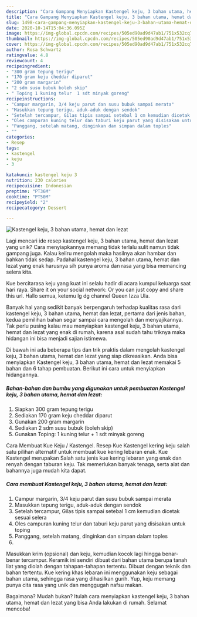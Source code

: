 ```yaml
---
description: "Cara Gampang Menyiapkan Kastengel keju, 3 bahan utama, hemat dan lezat yang Bikin Ngiler"
title: "Cara Gampang Menyiapkan Kastengel keju, 3 bahan utama, hemat dan lezat yang Bikin Ngiler"
slug: 1498-cara-gampang-menyiapkan-kastengel-keju-3-bahan-utama-hemat-dan-lezat-yang-bikin-ngiler
date: 2020-10-14T15:04:36.095Z
image: https://img-global.cpcdn.com/recipes/505ed90ad9d47ab1/751x532cq70/kastengel-keju-3-bahan-utama-hemat-dan-lezat-foto-resep-utama.jpg
thumbnail: https://img-global.cpcdn.com/recipes/505ed90ad9d47ab1/751x532cq70/kastengel-keju-3-bahan-utama-hemat-dan-lezat-foto-resep-utama.jpg
cover: https://img-global.cpcdn.com/recipes/505ed90ad9d47ab1/751x532cq70/kastengel-keju-3-bahan-utama-hemat-dan-lezat-foto-resep-utama.jpg
author: Rosa Schwartz
ratingvalue: 4.8
reviewcount: 4
recipeingredient:
- "300 gram tepung terigu"
- "170 gram keju cheddar diparut"
- "200 gram margarin"
- "2 sdm susu bubuk boleh skip"
- " Toping 1 kuning telur  1 sdt minyak goreng"
recipeinstructions:
- "Campur margarin, 3/4 keju parut dan susu bubuk sampai merata"
- "Masukkan tepung terigu, aduk-aduk dengan sendok"
- "Setelah tercampur, Gilas tipis sampai setebal 1 cm kemudian dicetak sesuai selera"
- "Oles campuran kuning telur dan taburi keju parut yang disisakan untuk toping"
- "Panggang, setelah matang, dinginkan dan simpan dalam toples"
- ""
categories:
- Resep
tags:
- kastengel
- keju
- 3

katakunci: kastengel keju 3 
nutrition: 230 calories
recipecuisine: Indonesian
preptime: "PT36M"
cooktime: "PT50M"
recipeyield: "2"
recipecategory: Dessert

---
```



![Kastengel keju, 3 bahan utama, hemat dan lezat](https://img-global.cpcdn.com/recipes/505ed90ad9d47ab1/751x532cq70/kastengel-keju-3-bahan-utama-hemat-dan-lezat-foto-resep-utama.jpg)

Lagi mencari ide resep kastengel keju, 3 bahan utama, hemat dan lezat yang unik? Cara menyiapkannya memang tidak terlalu sulit namun tidak gampang juga. Kalau keliru mengolah maka hasilnya akan hambar dan bahkan tidak sedap. Padahal kastengel keju, 3 bahan utama, hemat dan lezat yang enak harusnya sih punya aroma dan rasa yang bisa memancing selera kita.

Kue bercitarasa keju yang kuat ini selalu hadir di acara kumpul keluarga saat hari raya. Share it on your social network: Or you can just copy and share this url. Hallo semua, ketemu lg dg channel Queen Izza Ula.

Banyak hal yang sedikit banyak berpengaruh terhadap kualitas rasa dari kastengel keju, 3 bahan utama, hemat dan lezat, pertama dari jenis bahan, kedua pemilihan bahan segar sampai cara mengolah dan menyajikannya. Tak perlu pusing kalau mau menyiapkan kastengel keju, 3 bahan utama, hemat dan lezat yang enak di rumah, karena asal sudah tahu triknya maka hidangan ini bisa menjadi sajian istimewa.


Di bawah ini ada beberapa tips dan trik praktis dalam mengolah kastengel keju, 3 bahan utama, hemat dan lezat yang siap dikreasikan. Anda bisa menyiapkan Kastengel keju, 3 bahan utama, hemat dan lezat memakai 5 bahan dan 6 tahap pembuatan. Berikut ini cara untuk menyiapkan hidangannya.

<!--inarticleads1-->

##### Bahan-bahan dan bumbu yang digunakan untuk pembuatan Kastengel keju, 3 bahan utama, hemat dan lezat:

1. Siapkan 300 gram tepung terigu
1. Sediakan 170 gram keju cheddar diparut
1. Gunakan 200 gram margarin
1. Sediakan 2 sdm susu bubuk (boleh skip)
1. Gunakan  Toping: 1 kuning telur + 1 sdt minyak goreng


Cara Membuat Kue Keju / Kastengel. Resep Kue Kastengel kering keju salah satu pilihan alternatif untuk membuat kue kering lebaran enak. Kue Kastengel merupakan Salah satu jenis kue kering lebaran yang enak dan renyah dengan taburan keju. Tak memerlukan banyak tenaga, serta alat dan bahannya juga mudah kita dapat. 

<!--inarticleads2-->

##### Cara membuat Kastengel keju, 3 bahan utama, hemat dan lezat:

1. Campur margarin, 3/4 keju parut dan susu bubuk sampai merata
1. Masukkan tepung terigu, aduk-aduk dengan sendok
1. Setelah tercampur, Gilas tipis sampai setebal 1 cm kemudian dicetak sesuai selera
1. Oles campuran kuning telur dan taburi keju parut yang disisakan untuk toping
1. Panggang, setelah matang, dinginkan dan simpan dalam toples
1. 


Masukkan krim (opsional) dan keju, kemudian kocok lagi hingga benar-benar tercampur. Keramik ini sendiri dibuat dari bahan utama berupa tanah liat yang diolah dengan tahapan-tahapan tertentu. Dibuat dengan teknik dan bahan tertentu. Kue kering khas lebaran ini menggunakan keju sebagai bahan utama, sehingga rasa yang dihasilkan gurih. Yup, keju memang punya cita rasa yang unik dan menggugah nafsu makan. 

Bagaimana? Mudah bukan? Itulah cara menyiapkan kastengel keju, 3 bahan utama, hemat dan lezat yang bisa Anda lakukan di rumah. Selamat mencoba!
